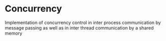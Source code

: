 # Concurrency
Implementation of concurrency control in inter process communication by message passing 
as well as in inter thread communication by a shared memory

